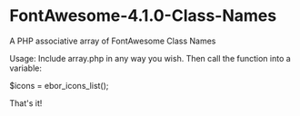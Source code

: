 FontAwesome-4.1.0-Class-Names
=============================

A PHP associative array of FontAwesome Class Names

Usage: Include array.php in any way you wish. Then call the function into a variable:

  $icons = ebor_icons_list();
  
That's it!
